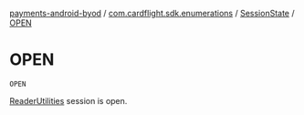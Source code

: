 [payments-android-byod](../../index.md) / [com.cardflight.sdk.enumerations](../index.md) / [SessionState](index.md) / [OPEN](./-o-p-e-n.md)

# OPEN

`OPEN`

[ReaderUtilities](#) session is open.

